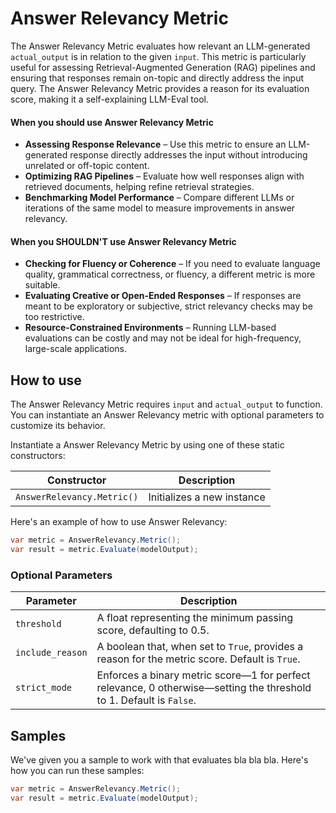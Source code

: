 # Answer Relevancy Metric

The Answer Relevancy Metric evaluates how relevant an LLM-generated `actual_output` is in relation to the given `input`. This metric is particularly useful for assessing Retrieval-Augmented Generation (RAG) pipelines and ensuring that responses remain on-topic and directly address the input query. The Answer Relevancy Metric provides a reason for its evaluation score, making it a self-explaining LLM-Eval tool.

#### When you should use Answer Relevancy Metric

- **Assessing Response Relevance** – Use this metric to ensure an LLM-generated response directly addresses the input without introducing unrelated or off-topic content.
- **Optimizing RAG Pipelines** – Evaluate how well responses align with retrieved documents, helping refine retrieval strategies.
- **Benchmarking Model Performance** – Compare different LLMs or iterations of the same model to measure improvements in answer relevancy.

#### When you SHOULDN'T use Answer Relevancy Metric

- **Checking for Fluency or Coherence** – If you need to evaluate language quality, grammatical correctness, or fluency, a different metric is more suitable.
- **Evaluating Creative or Open-Ended Responses** – If responses are meant to be exploratory or subjective, strict relevancy checks may be too restrictive.
- **Resource-Constrained Environments** – Running LLM-based evaluations can be costly and may not be ideal for high-frequency, large-scale applications.

## How to use

The Answer Relevancy Metric requires `input` and `actual_output` to function. You can instantiate an Answer Relevancy metric with optional parameters to customize its behavior.

Instantiate a Answer Relevancy Metric by using one of these static constructors:

| Constructor                | Description                |
| -------------------------- | -------------------------- |
| `AnswerRelevancy.Metric()` | Initializes a new instance |

Here's an example of how to use Answer Relevancy:

```csharp
var metric = AnswerRelevancy.Metric();
var result = metric.Evaluate(modelOutput);
```

### Optional Parameters

| Parameter        | Description                                                                                                         |
| ---------------- | ------------------------------------------------------------------------------------------------------------------- |
| `threshold`      | A float representing the minimum passing score, defaulting to 0.5.                                                  |
| `include_reason` | A boolean that, when set to `True`, provides a reason for the metric score. Default is `True`.                      |
| `strict_mode`    | Enforces a binary metric score—1 for perfect relevance, 0 otherwise—setting the threshold to 1. Default is `False`. |

## Samples

We've given you a sample to work with that evaluates bla bla bla. Here's how you can run these samples:

```csharp
var metric = AnswerRelevancy.Metric();
var result = metric.Evaluate(modelOutput);
```

